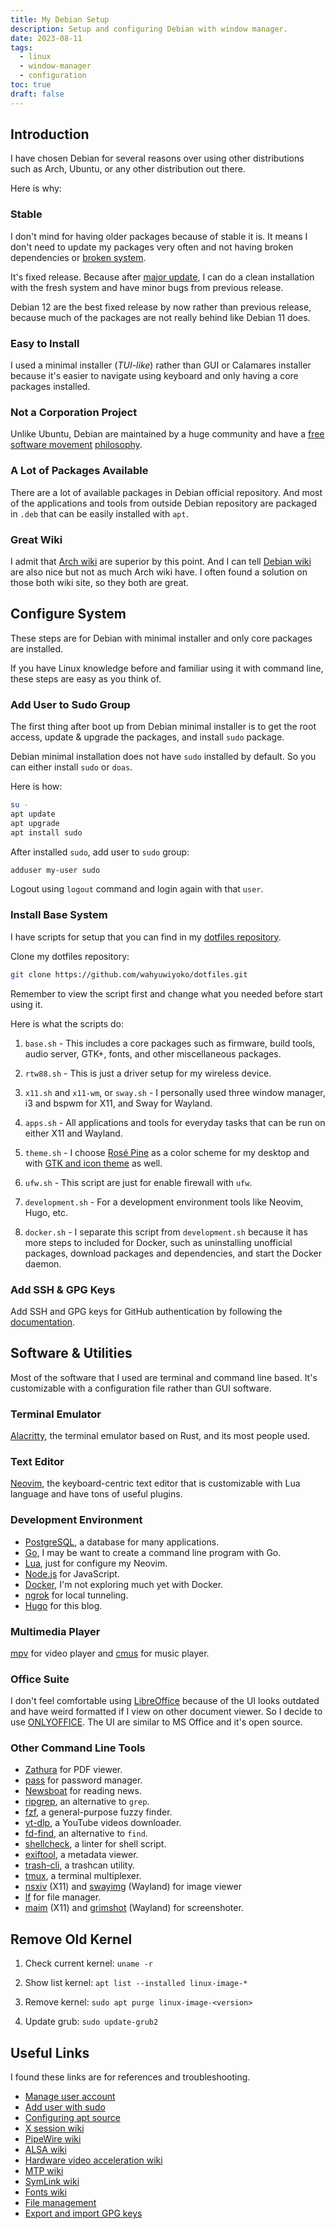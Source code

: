 ```yaml
---
title: My Debian Setup
description: Setup and configuring Debian with window manager.
date: 2023-08-11
tags:
  - linux
  - window-manager
  - configuration
toc: true
draft: false
---
```


## Introduction

I have chosen Debian for several reasons over using other
distributions such as Arch, Ubuntu, or any other distribution out there.

Here is why:

### Stable

I don't mind for having older packages because of stable it is. It means I
don't need to update my packages very often and not having broken dependencies
or [broken system](https://wiki.debian.org/DontBreakDebian).

It's fixed release. Because after
[major update](https://wiki.debian.org/DebianReleases), I can do a
clean installation with the fresh system and have minor bugs from
previous release.

Debian 12 are the best fixed release by now rather than previous release,
because much of the packages are not really behind like Debian 11 does.

### Easy to Install

I used a minimal installer (_TUI-like_) rather than GUI or Calamares installer
because it's easier to navigate using keyboard and only having a core packages
installed.

### Not a Corporation Project

Unlike Ubuntu, Debian are maintained by a huge community and have a
[free software movement](https://www.gnu.org/philosophy/free-software-intro.html)
[philosophy](https://www.debian.org/intro/philosophy).

### A Lot of Packages Available

There are a lot of available packages in Debian official repository. And most
of the applications and tools from outside Debian repository are packaged in
`.deb` that can be easily installed with `apt`.

### Great Wiki

I admit that [Arch wiki](https://wiki.archlinux.org/) are superior by this
point. And I can tell [Debian wiki](https://wiki.debian.org/) are also nice
but not as much Arch wiki have. I often found a solution on those both
wiki site, so they both are great.

## Configure System

These steps are for Debian with minimal installer and only core packages are
installed.

If you have Linux knowledge before and familiar using it with command line,
these steps are easy as you think of.

### Add User to Sudo Group

The first thing after boot up from Debian minimal installer is to get
the root access, update & upgrade the packages, and install `sudo` package.

Debian minimal installation does not have `sudo` installed by default.
So you can either install `sudo` or `doas`.

Here is how:

```sh
su -
apt update
apt upgrade
apt install sudo
```

After installed `sudo`, add user to `sudo` group:

```sh
adduser my-user sudo
```

Logout using `logout` command and login again with that `user`.

### Install Base System

I have scripts for setup that you can find in my
[dotfiles repository](https://github.com/wahyuwiyoko/dotfiles/tree/main/setup).

Clone my dotfiles repository:

```sh
git clone https://github.com/wahyuwiyoko/dotfiles.git
```

Remember to view the script first and change what you needed before start
using it.

Here is what the scripts do:

1. `base.sh` - This includes a core packages such as firmware, build tools,
audio server, GTK+, fonts, and other miscellaneous packages.

2. `rtw88.sh` - This is just a driver setup for my wireless device.

3. `x11.sh` and `x11-wm`, or `sway.sh` - I personally used three window manager,
i3 and bspwm for X11, and Sway for Wayland.

4. `apps.sh` - All applications and tools for everyday tasks that can be run on
either X11 and Wayland.

5. `theme.sh` - I choose [Rosé Pine](https://rosepinetheme.com/) as a color
scheme for my desktop and with
[GTK and icon theme](https://github.com/rose-pine/gtk) as well.

6. `ufw.sh` - This script are just for enable firewall with `ufw`.

7. `development.sh` - For a development environment tools like Neovim, Hugo, etc.

8. `docker.sh` - I separate this script from `development.sh` because it
has more steps to included for Docker, such as uninstalling unofficial
packages, download packages and dependencies, and start the Docker daemon.

### Add SSH & GPG Keys

Add SSH and GPG keys for GitHub authentication by following
the [documentation](https://docs.github.com/en/authentication).

## Software & Utilities

Most of the software that I used are terminal and command line based. It's
customizable with a configuration file rather than GUI software.

### Terminal Emulator

[Alacritty](https://alacritty.org/), the terminal emulator based on Rust, and
its most people used.

### Text Editor

[Neovim](https://neovim.io/), the keyboard-centric text editor that is
customizable with Lua language and have tons of useful plugins.

### Development Environment

- [PostgreSQL](https://www.postgresql.org/), a database for many applications.
- [Go](https://go.dev/), I may be want to create a command line program with Go.
- [Lua](https://www.lua.org/), just for configure my Neovim.
- [Node.js](https://nodejs.org/) for JavaScript.
- [Docker](https://www.docker.com/), I'm not exploring much yet with Docker.
- [ngrok](https://ngrok.com/) for local tunneling.
- [Hugo](https://gohugo.io/) for this blog.

### Multimedia Player

[mpv](https://mpv.io/) for video player and
[cmus](https://cmus.github.io/) for music player.

### Office Suite

I don't feel comfortable using [LibreOffice](https://www.libreoffice.org/)
because of the UI looks outdated and have weird formatted if I view on other
document viewer. So I decide to use [ONLYOFFICE](https://www.onlyoffice.com/).
The UI are similar to MS Office and it's open source.

### Other Command Line Tools

- [Zathura](https://git.pwmt.org/pwmt/zathura) for PDF viewer.
- [pass](https://www.passwordstore.org/) for password manager.
- [Newsboat](https://newsboat.org/) for reading news.
- [ripgrep](https://github.com/BurntSushi/ripgrep), an alternative to `grep`.
- [fzf](https://github.com/junegunn/fzf), a general-purpose fuzzy finder.
- [yt-dlp](https://github.com/yt-dlp/yt-dlp), a YouTube videos downloader.
- [fd-find](https://github.com/sharkdp/fd), an alternative to `find`.
- [shellcheck](https://www.shellcheck.net/), a linter for shell script.
- [exiftool](https://exiftool.org/), a metadata viewer.
- [trash-cli](https://github.com/andreafrancia/trash-cli), a trashcan utility.
- [tmux](https://tmux.github.io/), a terminal multiplexer.
- [nsxiv](https://codeberg.org/nsxiv/nsxiv) (X11)
  and [swayimg](https://github.com/artemsen/swayimg) (Wayland) for image viewer
- [lf](https://github.com/gokcehan/lf) for file manager.
- [maim](https://github.com/naelstrof/maim) (X11)
  and [grimshot](https://www.mankier.com/1/grimshot) (Wayland) for screenshoter.

## Remove Old Kernel

1. Check current kernel: `uname -r`

2. Show list kernel: `apt list --installed linux-image-*`

3. Remove kernel: `sudo apt purge linux-image-<version>`

4. Update grub: `sudo update-grub2`

## Useful Links

I found these links are for references and troubleshooting.

- [Manage user account](https://wiki.debian.org/UserAccounts)
- [Add user with sudo](https://wiki.debian.org/sudo)
- [Configuring apt source](https://wiki.debian.org/SourcesList)
- [X session wiki](https://wiki.debian.org/Xsession)
- [PipeWire wiki](https://wiki.debian.org/PipeWire)
- [ALSA wiki](https://wiki.debian.org/ALSA)
- [Hardware video acceleration wiki](https://wiki.debian.org/HardwareVideoAcceleration)
- [MTP wiki](https://wiki.debian.org/mtp)
- [SymLink wiki](https://wiki.debian.org/SymLink)
- [Fonts wiki](https://wiki.debian.org/Fonts)
- [File management](https://wiki.debian.org/CommandsFileManager)
- [Export and import GPG keys](https://wiki.debian.org/EvolutionSecurity)
